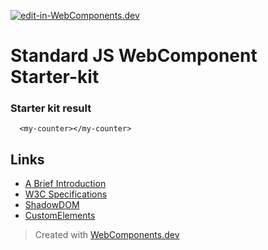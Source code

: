 [![edit-in-WebComponents.dev](https://webcomponents.dev/assets/ext/edit_in_wcd.svg)](https://webcomponents.dev/edit/wWML7XJwXhw9BIAQBv5q)
# Standard JS WebComponent Starter-kit

### Starter kit result

```showcase
  <my-counter></my-counter>
```

## Links

- [A Brief Introduction](https://www.webcomponents.org/introduction)
- [W3C Specifications](https://github.com/w3c/webcomponents/)
- [ShadowDOM](https://developers.google.com/web/fundamentals/web-components/shadowdom)
- [CustomElements](https://developers.google.com/web/fundamentals/web-components/customelements)

> Created with [WebComponents.dev](https://webcomponents.dev)
